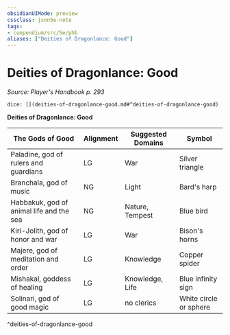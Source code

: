 ```yaml
---
obsidianUIMode: preview
cssclass: json5e-note
tags:
- compendium/src/5e/phb
aliases: ["Deities of Dragonlance: Good"]
---
```

# Deities of Dragonlance: Good
*Source: Player's Handbook p. 293* 

`dice: [](deities-of-dragonlance-good.md#^deities-of-dragonlance-good)`

**Deities of Dragonlance: Good**

| The Gods of Good | Alignment | Suggested Domains | Symbol |
|------------------|-----------|-------------------|--------|
| Paladine, god of rulers and guardians | LG | War | Silver triangle |
| Branchala, god of music | NG | Light | Bard's harp |
| Habbakuk, god of animal life and the sea | NG | Nature, Tempest | Blue bird |
| Kiri-Jolith, god of honor and war | LG | War | Bison's horns |
| Majere, god of meditation and order | LG | Knowledge | Copper spider |
| Mishakal, goddess of healing | LG | Knowledge, Life | Blue infinity sign |
| Solinari, god of good magic | LG | no clerics | White circle or sphere |
^deities-of-dragonlance-good
